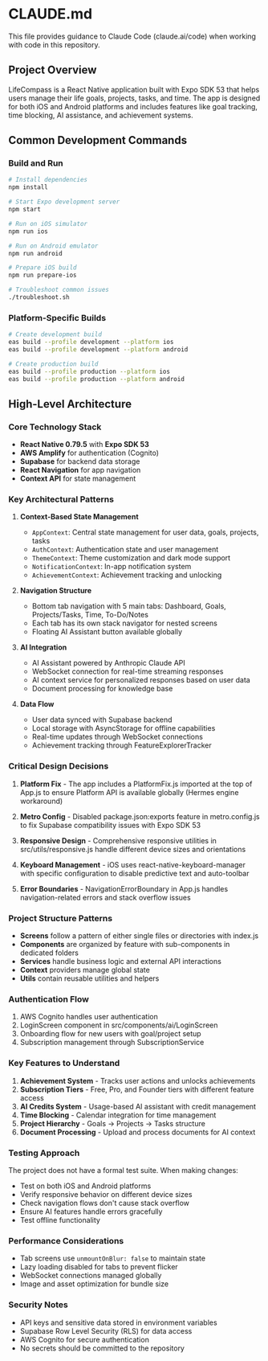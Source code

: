 # CLAUDE.md

This file provides guidance to Claude Code (claude.ai/code) when working with code in this repository.

## Project Overview

LifeCompass is a React Native application built with Expo SDK 53 that helps users manage their life goals, projects, tasks, and time. The app is designed for both iOS and Android platforms and includes features like goal tracking, time blocking, AI assistance, and achievement systems.

## Common Development Commands

### Build and Run
```bash
# Install dependencies
npm install

# Start Expo development server
npm start

# Run on iOS simulator
npm run ios

# Run on Android emulator
npm run android

# Prepare iOS build
npm run prepare-ios

# Troubleshoot common issues
./troubleshoot.sh
```

### Platform-Specific Builds
```bash
# Create development build
eas build --profile development --platform ios
eas build --profile development --platform android

# Create production build
eas build --profile production --platform ios
eas build --profile production --platform android
```

## High-Level Architecture

### Core Technology Stack
- **React Native 0.79.5** with **Expo SDK 53**
- **AWS Amplify** for authentication (Cognito)
- **Supabase** for backend data storage
- **React Navigation** for app navigation
- **Context API** for state management

### Key Architectural Patterns

1. **Context-Based State Management**
   - `AppContext`: Central state management for user data, goals, projects, tasks
   - `AuthContext`: Authentication state and user management
   - `ThemeContext`: Theme customization and dark mode support
   - `NotificationContext`: In-app notification system
   - `AchievementContext`: Achievement tracking and unlocking

2. **Navigation Structure**
   - Bottom tab navigation with 5 main tabs: Dashboard, Goals, Projects/Tasks, Time, To-Do/Notes
   - Each tab has its own stack navigator for nested screens
   - Floating AI Assistant button available globally

3. **AI Integration**
   - AI Assistant powered by Anthropic Claude API
   - WebSocket connection for real-time streaming responses
   - AI context service for personalized responses based on user data
   - Document processing for knowledge base

4. **Data Flow**
   - User data synced with Supabase backend
   - Local storage with AsyncStorage for offline capabilities
   - Real-time updates through WebSocket connections
   - Achievement tracking through FeatureExplorerTracker

### Critical Design Decisions

1. **Platform Fix** - The app includes a PlatformFix.js imported at the top of App.js to ensure Platform API is available globally (Hermes engine workaround)

2. **Metro Config** - Disabled package.json:exports feature in metro.config.js to fix Supabase compatibility issues with Expo SDK 53

3. **Responsive Design** - Comprehensive responsive utilities in src/utils/responsive.js handle different device sizes and orientations

4. **Keyboard Management** - iOS uses react-native-keyboard-manager with specific configuration to disable predictive text and auto-toolbar

5. **Error Boundaries** - NavigationErrorBoundary in App.js handles navigation-related errors and stack overflow issues

### Project Structure Patterns

- **Screens** follow a pattern of either single files or directories with index.js
- **Components** are organized by feature with sub-components in dedicated folders
- **Services** handle business logic and external API interactions
- **Context** providers manage global state
- **Utils** contain reusable utilities and helpers

### Authentication Flow

1. AWS Cognito handles user authentication
2. LoginScreen component in src/components/ai/LoginScreen
3. Onboarding flow for new users with goal/project setup
4. Subscription management through SubscriptionService

### Key Features to Understand

1. **Achievement System** - Tracks user actions and unlocks achievements
2. **Subscription Tiers** - Free, Pro, and Founder tiers with different feature access
3. **AI Credits System** - Usage-based AI assistant with credit management
4. **Time Blocking** - Calendar integration for time management
5. **Project Hierarchy** - Goals → Projects → Tasks structure
6. **Document Processing** - Upload and process documents for AI context

### Testing Approach

The project does not have a formal test suite. When making changes:
- Test on both iOS and Android platforms
- Verify responsive behavior on different device sizes
- Check navigation flows don't cause stack overflow
- Ensure AI features handle errors gracefully
- Test offline functionality

### Performance Considerations

- Tab screens use `unmountOnBlur: false` to maintain state
- Lazy loading disabled for tabs to prevent flicker
- WebSocket connections managed globally
- Image and asset optimization for bundle size

### Security Notes

- API keys and sensitive data stored in environment variables
- Supabase Row Level Security (RLS) for data access
- AWS Cognito for secure authentication
- No secrets should be committed to the repository